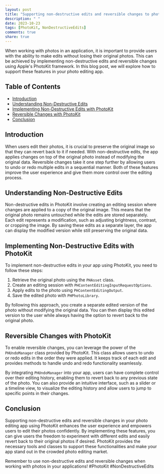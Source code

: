 ```yaml
---
layout: post
title: "Supporting non-destructive edits and reversible changes to photos using PhotoKit"
description: " "
date: 2023-10-23
tags: [PhotoKit, NonDestructiveEdits]
comments: true
share: true
---
```


When working with photos in an application, it is important to provide users with the ability to make edits without losing their original photos. This can be achieved by implementing non-destructive edits and reversible changes using Apple's PhotoKit framework. In this blog post, we will explore how to support these features in your photo editing app.

## Table of Contents

- [Introduction](#introduction)
- [Understanding Non-Destructive Edits](#understanding-non-destructive-edits)
- [Implementing Non-Destructive Edits with PhotoKit](#implementing-non-destructive-edits-with-photokit)
- [Reversible Changes with PhotoKit](#reversible-changes-with-photokit)
- [Conclusion](#conclusion)

## Introduction

When users edit their photos, it is crucial to preserve the original image so that they can revert back to it if needed. With non-destructive edits, the app applies changes on top of the original photo instead of modifying the original data. Reversible changes take it one step further by allowing users to undo or redo multiple edits in a sequential manner. Both of these features improve the user experience and give them more control over the editing process.

## Understanding Non-Destructive Edits

Non-destructive edits in PhotoKit involve creating an editing session where changes are applied to a copy of the original image. This means that the original photo remains untouched while the edits are stored separately. Each edit represents a modification, such as adjusting brightness, contrast, or cropping the image. By saving these edits as a separate layer, the app can display the modified version while still preserving the original data.

## Implementing Non-Destructive Edits with PhotoKit

To implement non-destructive edits in your app using PhotoKit, you need to follow these steps:

1. Retrieve the original photo using the `PHAsset` class.
2. Create an editing session with `PHContentEditingInputRequestOptions`.
3. Apply edits to the photo using `PHContentEditingOutput`.
4. Save the edited photo with `PHPhotoLibrary`.

By following this approach, you create a separate edited version of the photo without modifying the original data. You can then display this edited version to the user while always having the option to revert back to the original photo.

## Reversible Changes with PhotoKit

To enable reversible changes, you can leverage the power of the `PHUndoManager` class provided by PhotoKit. This class allows users to undo or redo edits in the order they were applied. It keeps track of each edit and provides methods to handle undo and redo functionality seamlessly.

By integrating `PHUndoManager` into your app, users can have complete control over their editing history, enabling them to revert back to any previous state of the photo. You can also provide an intuitive interface, such as a slider or a timeline view, to visualize the editing history and allow users to jump to specific points in their changes.

## Conclusion

Supporting non-destructive edits and reversible changes in your photo editing app using PhotoKit enhances the user experience and empowers users to edit their photos confidently. By implementing these features, you can give users the freedom to experiment with different edits and easily revert back to their original photos if desired. PhotoKit provides the necessary tools and classes to support these functionalities and make your app stand out in the crowded photo editing market.

Remember to use non-destructive edits and reversible changes when working with photos in your applications! #PhotoKit #NonDestructiveEdits